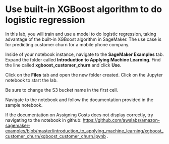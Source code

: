 # Use built-in XGBoost algorithm to do logistic regression
In this lab, you will train and use a model to do logistic regression, 
taking advantage of the built-in XGBoost algorithm in SageMaker. The use case is for predicting
customer churn for a mobile phone company.

Inside of your notebook instance, navigate to the **SageMaker Examples** tab. Expand the folder 
called **Introduction to Applying Machine Learning**. Find the line called **xgboost_customer_churn** and
click **Use**.

Click on the **Files** tab and open the new folder created. Click on the Jupyter notebook to start the lab.

Be sure to change the S3 bucket name in the first cell.

Navigate to the notebook and follow the documentation provided in the sample notebook.

If the documentation on Assigning Costs does not display correctly, try navigating to the notebook
in github: https://github.com/awslabs/amazon-sagemaker-examples/blob/master/introduction_to_applying_machine_learning/xgboost_customer_churn/xgboost_customer_churn.ipynb .
